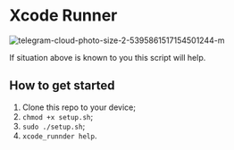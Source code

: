 # Xcode Runner

![telegram-cloud-photo-size-2-5395861517154501244-m](https://user-images.githubusercontent.com/69932531/198831583-ddee994a-87b9-408c-91d5-3321fe0769f8.jpg)

If situation above is known to you this script will help.

## How to get started

1. Clone this repo to your device;
2. `chmod +x setup.sh`;
3. `sudo ./setup.sh`;
4. `xcode_runnder help`.
